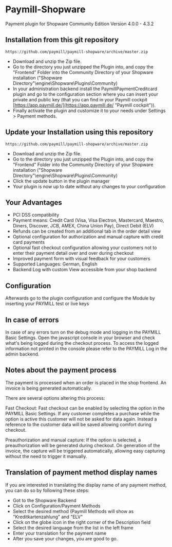 Paymill-Shopware
==================

Payment plugin for Shopware Community Edition Version 4.0.0 - 4.3.2

## Installation from this git repository

    https://github.com/paymill/paymill-shopware/archive/master.zip

- Download and unzip the Zip file.
- Go to the directory you just unzipped the Plugin into, and copy the "Frontend" Folder into the Community Directory of your Shopware installation ("Shopware Directory"\engine\Shopware\Plugins\Community)
- In your administration backend install the PaymillPaymentCreditcard plugin and go to the configuration section where you can insert your private and public key (that you can find in your Paymill cockpit [https://app.paymill.de/](https://app.paymill.de/ "Paymill cockpit")).
- Finally activate the plugin and customize it to your needs under Settings > Payment methods.

## Update your Installation using this repository
    https://github.com/paymill/paymill-shopware/archive/master.zip

- Download and unzip the Zip file.
- Go to the directory you just unzipped the Plugin into, and copy the "Frontend" Folder into the Community Directory of your Shopware installation ("Shopware Directory"\engine\Shopware\Plugins\Community)
- Click the update button in the plugin manager
- Your plugin is now up to date without any changes to your configuration

## Your Advantages
* PCI DSS compatibility
* Payment means: Credit Card (Visa, Visa Electron, Mastercard, Maestro, Diners, Discover, JCB, AMEX, China Union Pay), Direct Debit (ELV)
* Refunds can be created from an additional tab in the order detail view
* Optional configuration for authorization and manual capture with credit card payments
* Optional fast checkout configuration allowing your customers not to enter their payment detail over and over during checkout
* Improved payment form with visual feedback for your customers
* Supported Languages: German, English
* Backend Log with custom View accessible from your shop backend


## Configuration

Afterwards go to the plugin configuration and configure the Module by inserting your PAYMILL test or live keys


## In case of errors

In case of any errors turn on the debug mode and logging in the PAYMILL Basic Settings. Open the javascript console in your browser and check what's being logged during the checkout process. To access the logged information not printed in the console please refer to the PAYMILL Log in the admin backend.

## Notes about the payment process

The payment is processed when an order is placed in the shop frontend.
An invoice is being generated automatically.

There are several options altering this process:

Fast Checkout: Fast checkout can be enabled by selecting the option in the PAYMILL Basic Settings. If any customer completes a purchase while the option is active this customer will not be asked for data again. Instead a reference to the customer data will be saved allowing comfort during checkout.

Preauthorization and manual capture: If the option is selected, a preauthorization will be generated during checkout. On generation of the invoice, the capture will be triggered automatically, allowing easy capturing without the need to trigger it manually.

## Translation of payment method display names
If you are interested in translating the display name of any payment method, you can do so by following these steps:

* Got to the Shopware Backend
* Click on Configuration/Payment Methods
* Select the desired method (Paymill Methods will show as "Kreditkartenzahlung" and "ELV"
* Click on the globe icon in the right corner of the Description field
* Select the desired language from the list in the left frame
* Enter your translation for the payment name
* After you save your changes, you are good to go.
